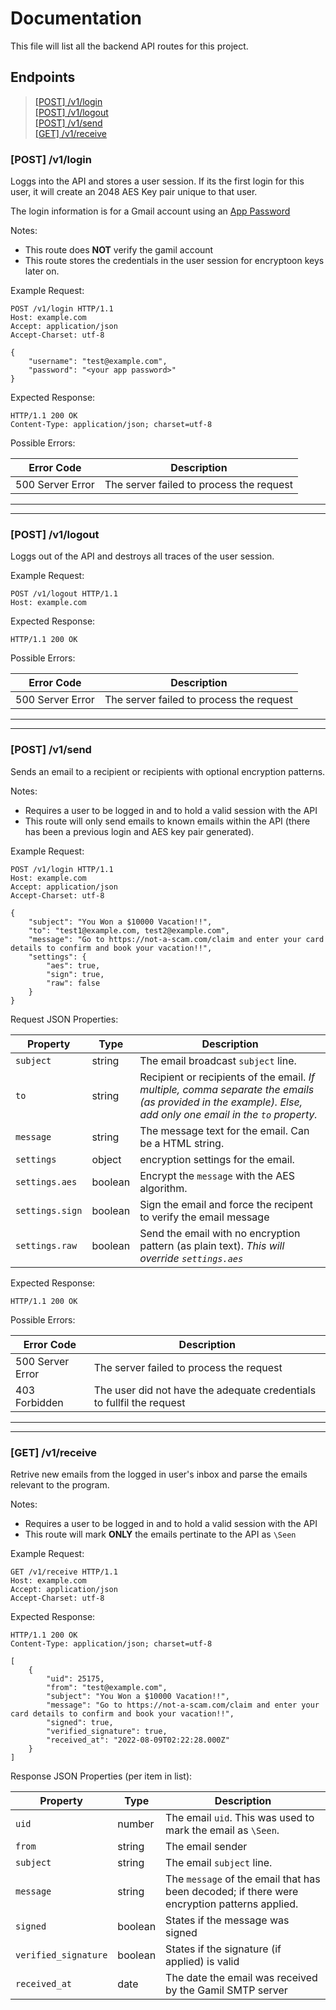# Documentation

This file will list all the backend API routes for this project.

## Endpoints

> [[POST] /v1/login](https://github.com/CarterCobb/Spy-Email-Client/tree/master/docs#post-v1login)  
> [[POST] /v1/logout](https://github.com/CarterCobb/Spy-Email-Client/tree/master/docs#post-v1logout)  
> [[POST] /v1/send](https://github.com/CarterCobb/Spy-Email-Client/tree/master/docs#post-v1send)  
> [[GET] /v1/receive](https://github.com/CarterCobb/Spy-Email-Client/tree/master/docs#get-v1receive)

### **[POST] /v1/login**

Loggs into the API and stores a user session. If its the first login for this user, it will create an 2048 AES Key pair unique to that user.

The login information is for a Gmail account using an [App Password](https://support.google.com/mail/answer/185833?hl=en-GB)

Notes:

- This route does **NOT** verify the gamil account
- This route stores the credentials in the user session for encryptoon keys later on.

Example Request:

```http
POST /v1/login HTTP/1.1
Host: example.com
Accept: application/json
Accept-Charset: utf-8

{
    "username": "test@example.com",
    "password": "<your app password>"
}
```

Expected Response:

```text
HTTP/1.1 200 OK
Content-Type: application/json; charset=utf-8
```

Possible Errors:

| Error Code       | Description |
| ---------------- | ------------- |
| 500 Server Error | The server failed to process the request |

---
---

### **[POST] /v1/logout**

Loggs out of the API and destroys all traces of the user session.

Example Request:

```http
POST /v1/logout HTTP/1.1
Host: example.com
```

Expected Response:

```text
HTTP/1.1 200 OK
```

Possible Errors:

| Error Code       | Description |
| ---------------- | ------------- |
| 500 Server Error | The server failed to process the request |

---
---

### **[POST] /v1/send**

Sends an email to a recipient or recipients with optional encryption patterns.

Notes:

- Requires a user to be logged in and to hold a valid session with the API
- This route will only send emails to known emails within the API (there has been a previous login and AES key pair generated).

Example Request:

```http
POST /v1/login HTTP/1.1
Host: example.com
Accept: application/json
Accept-Charset: utf-8

{
    "subject": "You Won a $10000 Vacation!!",
    "to": "test1@example.com, test2@example.com",
    "message": "Go to https://not-a-scam.com/claim and enter your card details to confirm and book your vacation!!",
    "settings": {
        "aes": true,
        "sign": true,
        "raw": false
    }
}
```

Request JSON Properties:

| Property   | Type        | Description                                     |
| ----------- | ----------- | ----------------------------------------------- |
| `subject` | string | The email broadcast `subject` line. |
| `to` | string | Recipient or recipients of the email. _If multiple, comma separate the emails (as provided in the example). Else, add only one email in the `to` property._ |
| `message` | string | The message text for the email. Can be a HTML string. |
| `settings` | object | encryption settings for the email. |
| `settings.aes` | boolean | Encrypt the `message` with the AES algorithm. |
| `settings.sign` | boolean | Sign the email and force the recipent to verify the email message |
| `settings.raw` | boolean | Send the email with no encryption pattern (as plain text). _This will override `settings.aes`_ |

Expected Response:

```text
HTTP/1.1 200 OK
```

Possible Errors:

| Error Code       | Description                                     |
| ---------------- | ----------------------------------------------- |
| 500 Server Error | The server failed to process the request |
| 403 Forbidden | The user did not have the adequate credentials to fullfil the request |

---
---

### **[GET] /v1/receive**

Retrive new emails from the logged in user's inbox and parse the emails relevant to the program.

Notes:

- Requires a user to be logged in and to hold a valid session with the API
- This route will mark **ONLY** the emails pertinate to the API as `\Seen`

Example Request:

```http
GET /v1/receive HTTP/1.1
Host: example.com
Accept: application/json
Accept-Charset: utf-8
```

Expected Response:

```text
HTTP/1.1 200 OK
Content-Type: application/json; charset=utf-8

[
    {
        "uid": 25175,
        "from": "test@example.com",
        "subject": "You Won a $10000 Vacation!!",
        "message": "Go to https://not-a-scam.com/claim and enter your card details to confirm and book your vacation!!",
        "signed": true,
        "verified_signature": true,
        "received_at": "2022-08-09T02:22:28.000Z"
    }
]
```

Response JSON Properties (per item in list):

| Property   | Type        | Description                                     |
| ----------- | ----------- | ----------------------------------------------- |
| `uid`| number | The email `uid`. This was used to mark the email as `\Seen`. |
| `from` | string | The email sender |
| `subject` | string | The email `subject` line. |
| `message` | string | The `message` of the email that has been decoded; if there were encryption patterns applied. |
| `signed` | boolean | States if the message was signed |
| `verified_signature` | boolean | States if the signature (if applied) is valid |
| `received_at` | date | The date the email was received by the Gamil SMTP server |
